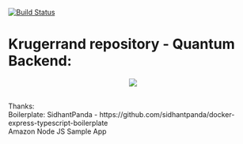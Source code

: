[![Build Status](https://travis-ci.org/blondie-engineering/Krugerrand.svg?branch=master)](https://travis-ci.org/blondie-engineering/Krugerrand)
<br/>
# Krugerrand repository - Quantum Backend:
<p align="center">
  <img src="https://i.pinimg.com/originals/b2/f6/5d/b2f65d0ec16feff6ad543bf3aece59a2.jpg"/>
</p>
<br/>
Thanks: <br/>
Boilerplate: SidhantPanda - https://github.com/sidhantpanda/docker-express-typescript-boilerplate
<br/>
Amazon Node JS Sample App 
